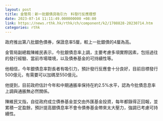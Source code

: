 ```yaml
---
layout: post
title: 金管局：新一批銀債具吸引力　料發行反應理想
date: 2023-07-14 11:11:49.000000000 +08:00
link: https://news.rthk.hk/rthk/ch/component/k2/1708828-20230714.htm
categories: rthk
---
```


政府推出第八批銀色債券，保證息率5厘，較上一批銀債的4厘為高。

金管局副總裁陳維民表示，今批銀債息率上調，主要考慮多項實際因素，包括過往的發行經驗、當前市場環境，以及債券基金的可持續性等。

他相信，今年銀債息率對長者有吸引力，預計發行反應會十分良好，目前目標發行500億元，有需要可以加碼至550億元。

他提到，目前政府估計今年和中期通脹率保持在約2.5%水平，認為今批債息息率上調與通脹無必然關係。

陳維民又指，自從政府成立債券基金並交由外匯基金投資，每年都錄得正回報，並累積一定盈餘，預計提高銀債息率不會令債券基金帶來太大壓力，強調已考慮可持續性。
